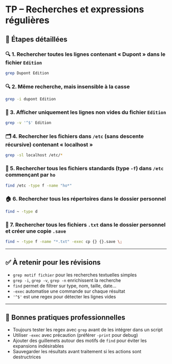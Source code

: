 # TP – Recherches et expressions régulières

## 🧱 Étapes détaillées

### 🔍 1. Rechercher toutes les lignes contenant « Dupont » dans le fichier `Edition`

```bash
grep Dupont Edition
```

### 🔍 2. Même recherche, mais insensible à la casse

```bash
grep -i dupont Edition
```

### 🔎 3. Afficher uniquement les lignes **non vides** du fichier `Edition`

```bash
grep -v '^$' Edition
```

### 🗂️ 4. Rechercher les fichiers dans `/etc` (sans descente récursive) contenant « localhost »

```bash
grep -sl localhost /etc/*
```

### 📁 5. Rechercher tous les fichiers standards (type `-f`) dans `/etc` commençant par `ho`

```bash
find /etc -type f -name "ho*"
```

### 🏠 6. Rechercher tous les **répertoires** dans le dossier personnel

```bash
find ~ -type d
```

### 💾 7. Rechercher tous les fichiers `.txt` dans le dossier personnel et créer une copie `.save`

```bash
find ~ -type f -name "*.txt" -exec cp {} {}.save \;
```

---

## ✅ À retenir pour les révisions

- `grep motif fichier` pour les recherches textuelles simples
- `grep -i`, `grep -v`, `grep -n` enrichissent la recherche
- `find` permet de filtrer sur type, nom, taille, date…
- `-exec` automatise une commande sur chaque résultat
- `'^$'` est une regex pour détecter les lignes vides

---

## 📌 Bonnes pratiques professionnelles

- Toujours tester les regex avec `grep` avant de les intégrer dans un script
- Utiliser `-exec` avec précaution (préférer `-print` pour debug)
- Ajouter des guillemets autour des motifs de `find` pour éviter les expansions indésirables
- Sauvegarder les résultats avant traitement si les actions sont destructrices
